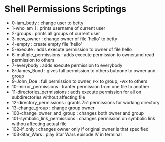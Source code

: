 # Shell Permissions Scriptings

- 0-iam_betty : change user to betty 
- 1-who_am_i : prints username of current user
- 2-groups : prints all groups of current user
- 3-new_owner : change owner of file 'hello' to betty
- 4-empty : create empty file 'hello'
- 5-execute : adds execute permission to owner of file hello
- 6-multiple_permissions : adds execute permission to owner,and read permission to others
- 7-everybody : adds execute permission to everybody
- 8-James_Bond : gives full permission to others butnone to owner and group
- 9-John_Doe : full permission to owner, r-x to group, -wx to others
- 10-mirror_permissions : tranfer permission from one file to another
- 11-directories_permissions : adds execute permission for all on subdirectories without affecting file
- 12-directory_permissions : grants 751 permissions for working directory
- 13-change_group : change group owner
- 100-change_owner_and_group : changes both owner and group
- 101-symbolic_link_permissions : changes permission on symbolic link withou affecting actual file
- 102-if_only : changes owner only if original owner is that specified
- 103-Star_Wars : play Star Wars episode IV in terminal
